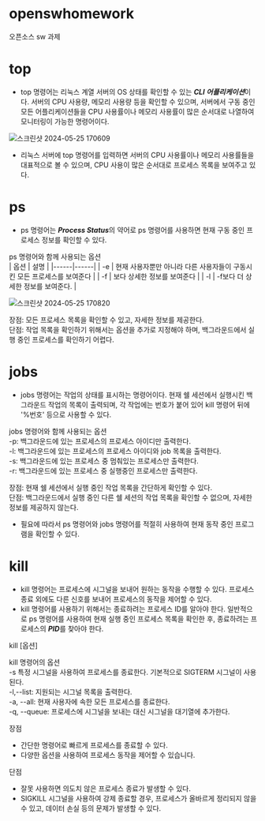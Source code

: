 # openswhomework
오픈소스 sw 과제 

# top 
- top 명령어는 리눅스 계열 서버의 OS 상태를 확인할 수 있는 ***CLI 어플리케이션***이다. 서버의 CPU 사용량, 메모리 사용량 등을 확인할 수 있으며, 서버에서 구동 중인 모든 어플리케이션들을 CPU 사용률이나 메모리 사용률이 많은 순서대로 나열하여 모니터링이 가능한 명령어이다.<br/>

![스크린샷 2024-05-25 170609](https://github.com/ehdgur123/openswhomework/assets/142292721/7435f3e1-9cfb-428f-b1ff-19138d50e81d)


- 리눅스 서버에 top 명령어를 입력하면 서버의 CPU 사용률이나 메모리 사용률들을 대표적으로 볼 수 있으며, CPU 사용이 많은 순서대로 프로세스 목록을 보여주고 있다. <br/>


# ps <br/>
- ps 명령어는 ***Process Status***의 약어로 ps 명령어를 사용하면 현재 구동 중인 프로세스 정보를 확인할 수 있다.<br/>

ps 명령어와 함께 사용되는 옵션<br/>
| 옵션 | 설명 |
|------|------|
| -e   | 현재 사용자뿐만 아니라 다른 사용자들이 구동시킨 모든 프로세스를 보여준다 |
| -f   | 보다 상세한 정보를 보여준다 |
| -l   | -f보다 더 상세한 정보를 보여준다. |





![스크린샷 2024-05-25 170820](https://github.com/ehdgur123/openswhomework/assets/142292721/8bb33c84-bf5e-4a2d-852a-b5138cef3721)


장점: 모든 프로세스 목록을 확인할 수 있고, 자세한 정보를 제공한다. <br/>
단점: 작업 목록을 확인하기 위해서는 옵션을 추가로 지정해야 하며, 백그라운드에서 실행 중인 프로세스를 확인하기 어렵다. <br/>

# jobs<br/>
- jobs 명령어는 작업의 상태를 표시하는 명령어이다. 현재 쉘 세션에서 실행시킨 백그라운드 작업의 목록이 출력되며, 각 작업에는 번호가 붙어 있어 kill 명령어 뒤에 '%번호' 등으로 사용할 수 있다.<br/>

jobs 명령어와 함께 사용되는 옵션<br/>
-p: 백그라운드에 있는 프로세스의 프로세스 아이디만 출력한다.<br/>
-l: 백그라운드에 있는 프로세스의 프로세스 아이디와 job 목록을 출력한다.<br/>
-s: 백그라운드에 있는 프로세스 중 멈춰있는 프로세스만 출력한다.<br/>
-r: 백그라운드에 있는 프로세스 중 실행중인 프로세스만 출력한다. <br/>

장점: 현재 쉘 세션에서 실행 중인 작업 목록을 간단하게 확인할 수 있다.<br/>
단점: 백그라운드에서 실행 중인 다른 쉘 세션의 작업 목록을 확인할 수 없으며, 자세한 정보를 제공하지 않는다.<br/>

- 필요에 따라서 ps 명령어와 jobs 명령어를 적절히 사용하여 현재 동작 중인 프로그램을 확인할 수 있다.<br/> 

# kill<br/>
- kill 명령어는 프로세스에 시그널을 보내어 원하는 동작을 수행할 수 있다. 프로세스 종료 외에도 다른 신호를 보내어 프로세스의 동작을 제어할 수 있다.<br/>
- kill 명령어를 사용하기 위해서는 종료하려는 프로세스 ID를 알아야 한다. 일반적으로 ps 명령어를 사용하여 현재 실행 중인 프로세스 목록을 확인한 후, 종료하려는 프로세스의 ***PID***를 찾아야 한다.<br/>

kill [옵션] <PID><br/>

kill 명령어의 옵션 <br/>
-s 특정 시그널을 사용하여 프로세스를 종료한다. 기본적으로 SIGTERM 시그널이 사용된다.<br/>
-l,--list: 지원되는 시그널 목록을 출력한다.<br/>
-a, --all: 현재 사용자에 속한 모든 프로세스를 종료한다.<br/>
-q, --queue: 프로세스에 시그널을 보내는 대신 시그널을 대기열에 추가한다.<br/>

장점<br/>
- 간단한 명령어로 빠르게 프로세스를 종료할 수 있다.<br/>
- 다양한 옵션을 사용하여 프로세스 동작을 제어할 수 있습니다.<br/>

단점<br/>
- 잘못 사용하면 의도치 않은 프로세스 종료가 발생할 수 있다.<br/>
- SIGKILL 시그널을 사용하여 강제 종료할 경우, 프로세스가 올바르게 정리되지 않을 수 있고, 데이터 손실 등의 문제가 발생할 수 있다.<br/>



